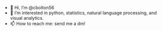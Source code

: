 - 👋 Hi, I’m @cbolton56 
- 👀 I’m interested in python, statistics, natural language processing, and visual analytics. 
- 📫 How to reach me: send me a dm!

<!---
cbolton56/cbolton56 is a ✨ special ✨ repository because its `README.md` (this file) appears on your GitHub profile.
You can click the Preview link to take a look at your changes.
--->
